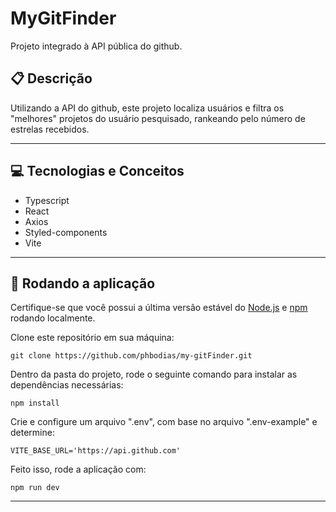 # MyGitFinder
Projeto integrado à API pública do github.

## :clipboard: Descrição

Utilizando a API do github, este projeto localiza usuários e filtra os "melhores" projetos do usuário pesquisado, rankeando pelo 
número de estrelas recebidos.


---

## :computer: Tecnologias e Conceitos

- Typescript
- React
- Axios
- Styled-components
- Vite

---

## 🏁 Rodando a aplicação

Certifique-se que você possui a última versão estável do [Node.js](https://nodejs.org/en/download/) e [npm](https://www.npmjs.com/) rodando localmente.

Clone este repositório em sua máquina:

```
git clone https://github.com/phbodias/my-gitFinder.git
```

Dentro da pasta do projeto, rode o seguinte comando para instalar as dependências necessárias:

```
npm install
```

Crie e configure um arquivo ".env", com base no arquivo ".env-example" e determine:

```
VITE_BASE_URL='https://api.github.com'
```

Feito isso, rode a aplicação com:

```
npm run dev
```

---
